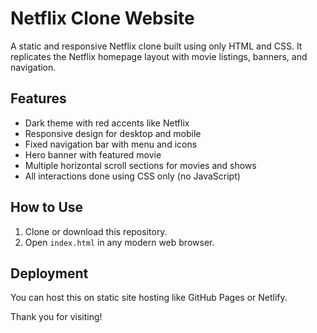 # Netflix Clone Website

A static and responsive Netflix clone built using only HTML and CSS. It replicates the Netflix homepage layout with movie listings, banners, and navigation.

## Features

- Dark theme with red accents like Netflix
- Responsive design for desktop and mobile
- Fixed navigation bar with menu and icons
- Hero banner with featured movie
- Multiple horizontal scroll sections for movies and shows
- All interactions done using CSS only (no JavaScript)

## How to Use

1. Clone or download this repository.
2. Open `index.html` in any modern web browser.

## Deployment

You can host this on static site hosting like GitHub Pages or Netlify.


Thank you for visiting!
